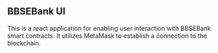 ## BBSEBank UI
This is a react application for enabling user interaction with BBSEBank smart contracts. It utilizes MetaMask to establish a connection to the blockchain.
